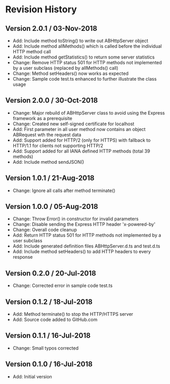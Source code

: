 # Revision History

## Version 2.0.1 / 03-Nov-2018

* Add: Include method toString() to write out ABHttpServer object
* Add: Include method allMethods() which is called before the individual HTTP method call
* Add: Include method getStatistics() to return some server statistics
* Change: Remove HTTP status 501 for HTTP methods not implemented by a user subclass (replaced by allMethods() call)
* Change: Method setHeaders() now works as expected
* Change: Sample code test.ts enhanced to further illustrate the class usage

## Version 2.0.0 / 30-Oct-2018

* Change: Major rebuild of ABHttpServer class to avoid using the Express framework as a prerequisite
* Change: Created new self-signed certificate for localhost
* Add: First parameter in all user method now contains an object ABRequest wth the request data
* Add: Support added for HTTP/2 (only for HTTPS) with fallback to HTTP/1.1 for clients not supporting HTTP/2
* Add: Support added for all IANA defined HTTP methods (total 39 methods)
* Add: Include method sendJSON()

## Version 1.0.1 / 21-Aug-2018

* Change: Ignore all calls after method terminate()

## Version 1.0.0 / 05-Aug-2018

* Change: Throw Error() in constructor for invalid parameters
* Change: Disable sending the Express HTTP header 'x-powered-by'
* Change: Overall code cleanup
* Add: Return HTTP status 501 for HTTP methods not implemented by a user subclass
* Add: Include generated definition files ABHttpServer.d.ts and test.d.ts
* Add: Include method setHeaders() to add HTTP headers to every response

## Version 0.2.0 / 20-Jul-2018

* Change: Corrected error in sample code test.ts

## Version 0.1.2 / 18-Jul-2018

* Add: Method terminate() to stop the HTTP/HTTPS server
* Add: Source code added to GitHub.com

## Version 0.1.1 / 16-Jul-2018

* Change: Small typos corrected

## Version 0.1.0 / 16-Jul-2018

* Add: Initial version
